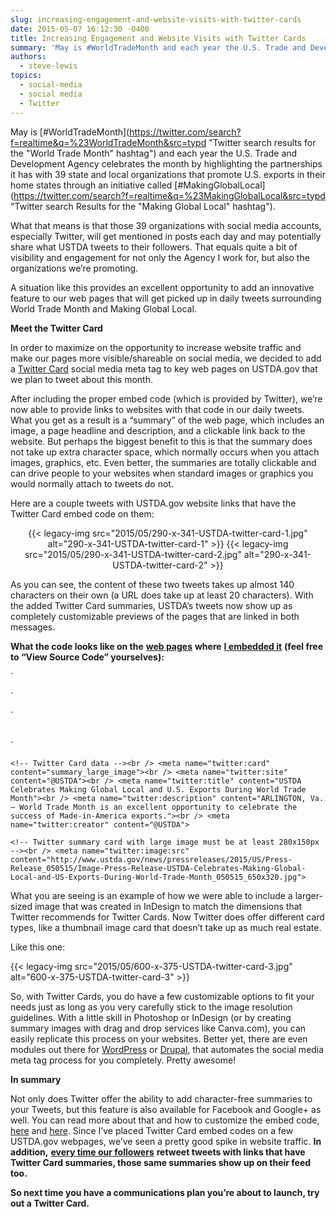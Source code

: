```yaml
---
slug: increasing-engagement-and-website-visits-with-twitter-cards
date: 2015-05-07 16:12:30 -0400
title: Increasing Engagement and Website Visits with Twitter Cards
summary: 'May is #WorldTradeMonth and each year the U.S. Trade and Development Agency celebrates the month by highlighting the partnerships it has with 39 state and local organizations that promote U.S. exports in their home states through an initiative called #MakingGlobalLocal. What that means is that those 39 organizations with social media accounts, especially Twitter, will'
authors:
  - steve-lewis
topics:
  - social-media
  - social media
  - Twitter
---
```


May is [#WorldTradeMonth](https://twitter.com/search?f=realtime&q=%23WorldTradeMonth&src=typd "Twitter search results for the "World Trade Month" hashtag") and each year the U.S. Trade and Development Agency celebrates the month by highlighting the partnerships it has with 39 state and local organizations that promote U.S. exports in their home states through an initiative called [#MakingGlobalLocal](https://twitter.com/search?f=realtime&q=%23MakingGlobalLocal&src=typd "Twitter search Results for the "Making Global Local" hashtag").

What that means is that those 39 organizations with social media accounts, especially Twitter, will get mentioned in posts each day and may potentially share what USTDA tweets to their followers.  That equals quite a bit of visibility and engagement for not only the Agency I work for, but also the organizations we’re promoting.

A situation like this provides an excellent opportunity to add an innovative feature to our web pages that will get picked up in daily tweets surrounding World Trade Month and Making Global Local.

**Meet the Twitter Card**

In order to maximize on the opportunity to increase website traffic and make our pages more visible/shareable on social media, we decided to add a [Twitter Card](https://dev.twitter.com/cards/overview) social media meta tag to key web pages on USTDA.gov that we plan to tweet about this month.

After including the proper embed code (which is provided by Twitter), we’re now able to provide links to websites with that code in our daily tweets. What you get as a result is a “summary” of the web page, which includes an image, a page headline and description, and a clickable link back to the website.  But perhaps the biggest benefit to this is that the summary does not take up extra character space, which normally occurs when you attach images, graphics, etc. Even better, the summaries are totally clickable and can drive people to your websites when standard images or graphics you would normally attach to tweets do not.

Here are a couple tweets with USTDA.gov website links that have the Twitter Card embed code on them:

<p align="center">
  {{< legacy-img src="2015/05/290-x-341-USTDA-twitter-card-1.jpg" alt="290-x-341-USTDA-twitter-card-1" >}} {{< legacy-img src="2015/05/290-x-341-USTDA-twitter-card-2.jpg" alt="290-x-341-USTDA-twitter-card-2" >}}
</p>

As you can see, the content of these two tweets takes up almost 140 characters on their own (a URL does take up at least 20 characters). With the added Twitter Card summaries, USTDA’s tweets now show up as completely customizable previews of the pages that are linked in both messages.

**What the code looks like on the** [**web pages**](http://www.ustda.gov/news/pressreleases/2015/US/Press-Release_050515/Press-Release-USTDA-Celebrates-Making-Global-Local-and-US-Exports-During-World-Trade-Month_050515.asp) **where** [**I embedded it**](http://www.ustda.gov/makinggloballocal/) **(feel free to “View Source Code” yourselves):**

`<!-- Update your html tag to include the itemscope and itemtype attributes. --><br />
<html itemscope itemtype="http://schema.org/Article">`

`<!-- Place this data between the <head> tags of your website --><br />
<title>Page Title. Maximum length 60-70 characters</title><br />
<meta name="description" content="Page description. No longer than 155 characters." />`

`<!-- Twitter Card data --><br />
<meta name="twitter:card" content="summary_large_image"><br />
<meta name="twitter:site" content="@USTDA"><br />
<meta name="twitter:title" content="USTDA Celebrates Making Global Local and U.S. Exports During World Trade Month"><br />
<meta name="twitter:description" content="ARLINGTON, Va. – World Trade Month is an excellent opportunity to celebrate the success of Made-in-America exports."><br />
<meta name="twitter:creator" content="@USTDA">`

`<!-- Twitter summary card with large image must be at least 280x150px --><br />
<meta name="twitter:image:src" content="http://www.ustda.gov/news/pressreleases/2015/US/Press-Release_050515/Image-Press-Release-USTDA-Celebrates-Making-Global-Local-and-US-Exports-During-World-Trade-Month_050515_650x320.jpg">`

What you are seeing is an example of how we were able to include a larger-sized image that was created in InDesign to match the dimensions that Twitter recommends for Twitter Cards. Now Twitter does offer different card types, like a thumbnail image card that doesn’t take up as much real estate.

Like this one:

{{< legacy-img src="2015/05/600-x-375-USTDA-twitter-card-3.jpg" alt="600-x-375-USTDA-twitter-card-3" >}}

So, with Twitter Cards, you do have a few customizable options to fit your needs just as long as you very carefully stick to the image resolution guidelines. With a little skill in Photoshop or InDesign (or by creating summary images with drag and drop services like Canva.com), you can easily replicate this process on your websites. Better yet, there are even modules out there for [WordPress](https://wordpress.org/plugins/wp-social-media-meta-tag/) or [Drupal,](https://www.drupal.org/project/metatag) that automates the social media meta tag process for you completely. Pretty awesome!

**In summary**

Not only does Twitter offer the ability to add character-free summaries to your Tweets, but this feature is also available for Facebook and Google+ as well. You can read more about that and how to customize the embed code, [here](https://moz.com/blog/meta-data-templates-123) and [here](https://dev.twitter.com/cards/overview). Since I’ve placed Twitter Card embed codes on a few USTDA.gov webpages, we’ve seen a pretty good spike in website traffic. **In addition,** [**every time our followers**](https://twitter.com/NorCal_WTC/status/593933628163301376) **retweet tweets with links that have Twitter Card summaries, those same summaries show up on their feed too.**

**So next time you have a communications plan you’re about to launch, try out a Twitter Card.**